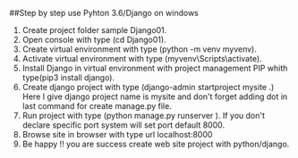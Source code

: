 ##Step by step use Pyhton 3.6/Django on windows

1. Create project folder sample Django01.
2. Open console with type (cd Django01).
3. Create virtual environment with type (python -m venv myvenv).
4. Activate virtual environment with type (myvenv\Scripts\activate).
6. Install Django in virtual environment with project management PIP whith type(pip3 install django).  
5. Create django project with type (django-admin startproject mysite .)
   Here I give django project name is mysite and don't forget adding dot in last command for create manage.py file.
6. Run project with type (python manage.py runserver <port>). If you don't declare specific port system will set port default 8000.
7. Browse site in browser with type url localhost:8000
8. Be happy !! you are success create web site project with python/django. 
   
